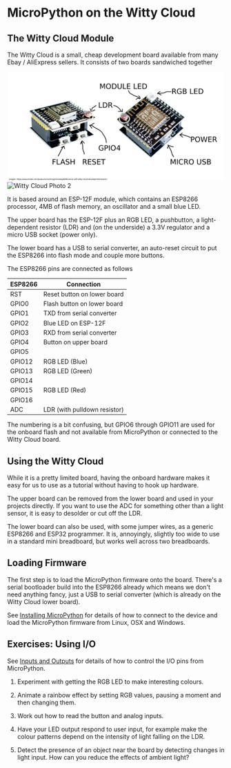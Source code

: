 # MicroPython on the Witty Cloud

## The Witty Cloud Module

The Witty Cloud is a small, cheap development board available from many Ebay / AliExpress 
sellers.  It consists of two boards sandwiched together

![Witty Cloud Photo 1](img/witty-cloud-1.jpg)
![Witty Cloud Photo 2](img/witty-cloud-2.jpg)

It is based around an ESP-12F module, which contains an ESP8266 processor, 4MB of flash memory,
an oscillator and a small blue LED.

The upper board has the ESP-12F plus an RGB LED, a pushbutton, a light-dependent resistor (LDR)
and (on the underside) a 3.3V regulator and a micro USB socket (power only).

The lower board has a USB to serial converter, an auto-reset circuit to put the ESP8266 
into flash mode and couple more buttons.

The ESP8266 pins are connected as follows

ESP8266 | Connection
--------|--------------------
RST     | Reset button on lower board
GPIO0   | Flash button on lower board
GPIO1   | TXD from serial converter
GPIO2   | Blue LED on ESP-12F
GPIO3   | RXD from serial converter
GPIO4   | Button on upper board
GPIO5   |
GPIO12  | RGB LED (Blue)
GPIO13  | RGB LED (Green)
GPIO14  | 
GPIO15  | RGB LED (Red)
GPIO16  | 
ADC     | LDR (with pulldown resistor)

The numbering is a bit confusing, but GPIO6 through GPIO11 are used for the onboard
flash and not available from MicroPython or connected to the Witty Cloud board.

## Using the Witty Cloud

While it is a pretty limited board, having the onboard hardware makes it easy for us
to use as a tutorial without having to hook up hardware.

The upper board
can be removed from the lower board and used in your projects directly.
If you want to use the ADC for something other than a light sensor, it is easy to
desolder or cut off the LDR.

The lower board can also be used, with some jumper wires, as a generic ESP8266
and ESP32 programmer.
It is, annoyingly, slightly too wide to use in a standard mini breadboard,
but works well across two breadboards.

## Loading Firmware

The first step is to load the MicroPython firmware onto the board.
There's a serial bootloader build into the ESP8266 already which means we 
don't need anything fancy, just a USB to serial converter (which is already
on the Witty Cloud lower board).

See [Installing MicroPython](installing.md) for details of how to connect to 
the device and load the MicroPython firmware from Linux, OSX and Windows.

## Exercises: Using I/O

See [Inputs and Outputs](inputs-and-outputs.md) for details of how to control
the I/O pins from MicroPython.

1. Experiment with getting the RGB LED to make interesting colours.

2. Animate a rainbow effect by setting RGB values, pausing a moment and then changing them.

3. Work out how to read the button and analog inputs.

4. Have your LED output respond to user input, for example make the colour patterns
   depend on the intensity of light falling on the LDR.

5. Detect the presence of an object near the board by detecting
   changes in light input.  How can you reduce the effects of ambient light?




